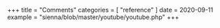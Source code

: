 +++
title = "Comments"
categories = [ "reference" ]
date = 2020-09-11
example = "sienna/blob/master/youtube/youtube.php"
+++
